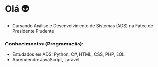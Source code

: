 # Olá 👽

- Cursando Análise e Desenvolvimento de Sistemas (ADS) na Fatec de Presidente Prudente

### Conhecimentos (Programação):
- Estudados em ADS: Python, C#, HTML, CSS, PHP, SQL
- Aprendendo: JavaScript, Laravel
